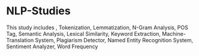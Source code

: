 # NLP-Studies
This study includes , Tokenization, Lemmatization, N-Gram Analysis, POS Tag, Semantic Analysis, Lexical Similarity, Keyword Extraction, Machine-Translation System, Plagiarism Detector,  Named Entity Recognition System, Sentiment Analyzer, Word Frequency

